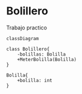 # Bolillero
Trabajo practico 

```Memaid
classDiagram

class Bolillero{
    -bolillas: Bolilla
    +MeterBolilla(Bolilla)
}

Bolilla{
    +bolilla: int
}